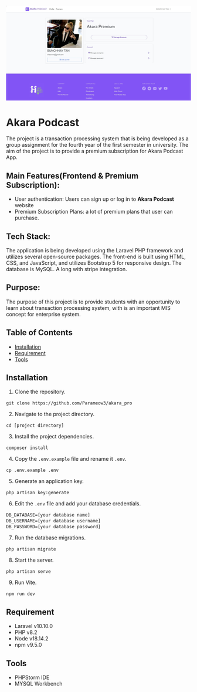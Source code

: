 ![image](public/sample.jpg)


# **Akara Podcast**

The project is a transaction processing system that is being developed as a group assignment for the fourth year of the first semester in university. The aim of the project is to provide a premium subscription for Akara Podcast App.

## Main Features(Frontend & Premium Subscription):

- User authentication: Users can sign up or log in to **Akara Podcast** website
- Premium Subscription Plans: a lot of premium plans that user can purchase.

## Tech Stack:

The application is being developed using the Laravel PHP framework and utilizes several open-source packages. The front-end is built using HTML, CSS, and JavaScript, and utilizes Bootstrap 5 for responsive design. The database is MySQL. A long with stripe integration.

## Purpose:

The purpose of this project is to provide students with an opportunity to learn about transaction processing system, with is an important MIS concept for enterprise system.

## Table of Contents

- [Installation](#installation)
- [Requirement](#requirement)
- [Tools](#tools)

## Installation

1. Clone the repository.

```
git clone https://github.com/Parameow3/akara_pro
```

2. Navigate to the project directory.

```
cd [project directory]
```

3. Install the project dependencies.

```
composer install
```

4. Copy the `.env.example` file and rename it `.env`.

```
cp .env.example .env
```

5. Generate an application key.

```
php artisan key:generate
```

6. Edit the `.env` file and add your database credentials.

```
DB_DATABASE=[your database name]
DB_USERNAME=[your database username]
DB_PASSWORD=[your database password]
```

7. Run the database migrations.

```
php artisan migrate
```

8. Start the server.

```
php artisan serve
```

9. Run Vite.

```
npm run dev
```

## Requirement
- Laravel v10.10.0
- PHP v8.2
- Node v18.14.2
- npm v9.5.0
## Tools
- PHPStorm IDE
- MYSQL Workbench
